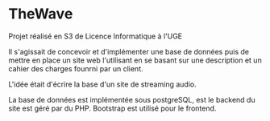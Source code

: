 # TheWave

Projet réalisé en S3 de Licence Informatique à l'UGE

Il s'agissait de concevoir et d'implémenter une base de données puis de mettre en place
un site web l'utilisant en se basant sur une description et un cahier des charges founrni
par un client.

L'idée était d'écrire la base d'un site de streaming audio.

La base de données est implémentée sous postgreSQL, est le backend du site est géré par du PHP.
Bootstrap est utilisé pour le frontend.
